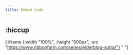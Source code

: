 ```yaml
---
title: Embed Code
---
```


## :hiccup
[:iframe
{:width "100%", :height "500px", :src
"https://www.ribbonfarm.com/series/elderblog-sutra/"} " "]
